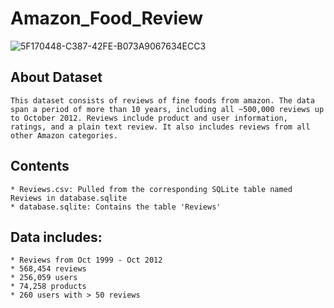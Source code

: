 # Amazon_Food_Review
![5F170448-C387-42FE-B073A9067634ECC3](https://github.com/nayana142/Amazon_Food_Review/assets/120770261/d1450935-2180-4d65-99cc-0d2c2c28e139)

## About Dataset
    This dataset consists of reviews of fine foods from amazon. The data span a period of more than 10 years, including all ~500,000 reviews up to October 2012. Reviews include product and user information, ratings, and a plain text review. It also includes reviews from all other Amazon categories.

## Contents
    * Reviews.csv: Pulled from the corresponding SQLite table named Reviews in database.sqlite
    * database.sqlite: Contains the table 'Reviews'

## Data includes:
    * Reviews from Oct 1999 - Oct 2012
    * 568,454 reviews
    * 256,059 users
    * 74,258 products
    * 260 users with > 50 reviews
